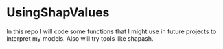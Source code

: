 # UsingShapValues
In this repo I will code some functions that I might use in future projects to interpret my models. Also will try tools like shapash.
